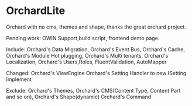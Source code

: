 # OrchardLite
Orchard with no cms, themes and shape,  thanks the great orchard project.


Pending work:
     OWIN Support,build script, frontend demo page.



Include:
   Orchard's Data Migration,
   Orchard's Event Bus,
   Orchard's Cache,
   Orchard's Module Hot plugging,
   Orchard's Multi tenants,
   Orchard's Localization,
   Orchard's Users,Roles,
   FluentValidation, AutoMapper

Changed:
  Orchard's ViewEngine
  Orchard's Setting Handler to new ISetting Implement
  

Exclude:
   Orchard's Themes, 
   Orchard's CMS(Content Type, Content Part and so on),
   Orchard's Shape(dynamic)
   Orchard's Command